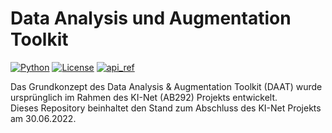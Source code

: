 Data Analysis und Augmentation Toolkit
=======================================

[![Python](https://img.shields.io/badge/Python-3.x-blue.svg)]()
[![License](https://img.shields.io/badge/license-MIT-yellow.svg)](https://inf-git.fh-rosenheim.de/bafl681/daat/-/blob/main/LICENSE)
[![api_ref](https://img.shields.io/badge/api-Referenz-blue.svg)](https://inf-git.fh-rosenheim.de/bafl681/daat/-/blob/main/docs/Anleitung_DAAT_V4.pdf)

Das Grundkonzept des Data Analysis & Augmentation Toolkit (DAAT) wurde ursprünglich im Rahmen des KI-Net (AB292) Projekts entwickelt.  
Dieses Repository beinhaltet den Stand zum Abschluss des KI-Net Projekts am 30.06.2022.